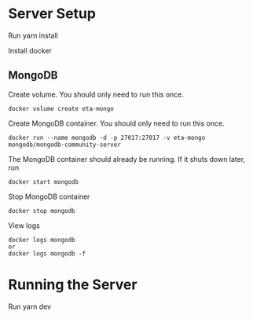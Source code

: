 # Server Setup
Run yarn install

Install docker

## MongoDB

Create volume. You should only need to run this once.
```
docker volume create eta-mongo
```

Create MongoDB container. You should only need to run this once.
```
docker run --name mongodb -d -p 27017:27017 -v eta-mongo mongodb/mongodb-community-server
```
The MongoDB container should already be running. If it shuts down later, run
```
docker start mongodb
```

Stop MongoDB container
```
docker stop mongodb
```

View logs
```
docker logs mongodb
or 
docker logs mongodb -f
```

# Running the Server
Run yarn dev
